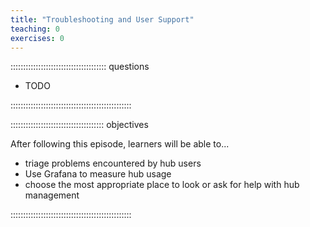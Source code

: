 ```yaml
---
title: "Troubleshooting and User Support"
teaching: 0
exercises: 0
---
```


:::::::::::::::::::::::::::::::::::::: questions 

- TODO

::::::::::::::::::::::::::::::::::::::::::::::::

::::::::::::::::::::::::::::::::::::: objectives

After following this episode, learners will be able to...

- triage problems encountered by hub users
- Use Grafana to measure hub usage
- choose the most appropriate place to look or ask for help with hub management

::::::::::::::::::::::::::::::::::::::::::::::::

